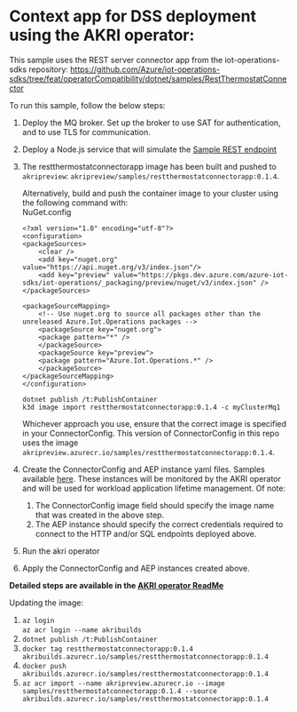 # Context app for DSS deployment using the AKRI operator:

This sample uses the REST server connector app from the iot-operations-sdks repository: https://github.com/Azure/iot-operations-sdks/tree/feat/operatorCompatibility/dotnet/samples/RestThermostatConnector

To run this sample, follow the below steps:

1. Deploy the MQ broker. Set up the broker to use SAT for authentication, and to use TLS for communication.
1. Deploy a Node.js service that will simulate the [Sample REST endpoint](./SampleRestServer/ReadMe.md)
1. The restthermostatconnectorapp image has been built and pushed to `akripreview`: `akripreview/samples/restthermostatconnectorapp:0.1.4`.  

    Alternatively, build and push the container image to your cluster using the following command with:  
    NuGet.config  
    ```
    <?xml version="1.0" encoding="utf-8"?>
    <configuration>
    <packageSources>
        <clear />
        <add key="nuget.org" value="https://api.nuget.org/v3/index.json"/>
        <add key="preview" value="https://pkgs.dev.azure.com/azure-iot-sdks/iot-operations/_packaging/preview/nuget/v3/index.json" />
    </packageSources>
    
    <packageSourceMapping>
        <!-- Use nuget.org to source all packages other than the unreleased Azure.Iot.Operations packages -->
        <packageSource key="nuget.org">
        <package pattern="*" />
        </packageSource>
        <packageSource key="preview">
        <package pattern="Azure.Iot.Operations.*" />
        </packageSource>
    </packageSourceMapping>
    </configuration>
    ```
    `dotnet publish /t:PublishContainer`   
    `k3d image import restthermostatconnectorapp:0.1.4 -c myClusterMq1`  

    Whichever approach you use, ensure that the correct image is specified in your ConnectorConfig.
    This version of ConnectorConfig in this repo uses the image `akripreview.azurecr.io/samples/restthermostatconnectorapp:0.1.4`.
1. Create the ConnectorConfig and AEP instance yaml files. Samples available [here](./KubernetesResources/). These instances will be monitored by the AKRI operator and will be used for workload application lifetime management. 
Of note:
    1. The ConnectorConfig image field should specify the image name that was created in the above step.
    1. The AEP instance should specify the correct credentials required to connect to the HTTP and/or SQL endpoints deployed above.
1. Run the akri operator
1. Apply the ConnectorConfig and AEP instances created above.  

**Detailed steps are available in the [AKRI operator ReadMe](../../../operator/ReadMe.md)**

Updating the image:
1. `az login`   
   `az acr login --name akribuilds`
1. `dotnet publish /t:PublishContainer`
1. `docker tag restthermostatconnectorapp:0.1.4 akribuilds.azurecr.io/samples/restthermostatconnectorapp:0.1.4`
1. `docker push akribuilds.azurecr.io/samples/restthermostatconnectorapp:0.1.4`
1. `az acr import --name akripreview.azurecr.io --image samples/restthermostatconnectorapp:0.1.4 --source akribuilds.azurecr.io/samples/restthermostatconnectorapp:0.1.4`